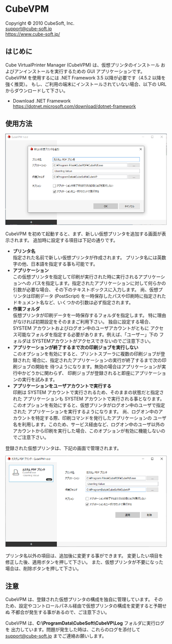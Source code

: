 CubeVPM
====

Copyright © 2010 CubeSoft, Inc.  
support@cube-soft.jp  
https://www.cube-soft.jp/

## はじめに

Cube VirtualPrinter Manager (CubeVPM) は、仮想プリンタのインストール
およびアンインストールを実行するための GUI アプリケーションです。
CubeVPM を使用するには .NET Framework 3.5 以降が必要です（4.5.2 以降を強く推奨）。
もし、ご利用の端末にインストールされていない場合、以下の URL からダウンロードして下さい。

* Download .NET Framework  
  https://dotnet.microsoft.com/download/dotnet-framework

## 使用方法

![新しい仮想プリンタを追加](https://github.com/cube-soft/Cube.Vp.Docs/blob/master/Documents/Assets/Cube.Vp.Installer.Gui.ja.01.png?raw=true)

CubeVPM を初めて起動すると、まず、新しい仮想プリンタを追加する画面が表示されます。
追加時に設定する項目は下記の通りです。

* **プリンタ名**  
  指定された名前で新しい仮想プリンタが作成されます。
  プリンタ名には英数字の他、日本語を指定する事も可能です。
* **アプリケーション**  
  この仮想プリンタを指定して印刷が実行された時に実行されるアプリケーションへの
  パスを指定します。指定されたアプリケーションに対して何らかの引数が必要な場合、
  その下のテキストボックスに入力します。
  尚、仮想プリンタは印刷データ (PostScript) を一時保存したパスや印刷時に指定された
  ドキュメント名など、いくつかの引数は必ず指定されます。
* **作業フォルダ**  
  仮想プリンタが印刷データを一時保存するフォルダを指定します。
  特に理由がなければ初期設定をそのままご利用下さい。
  独自に設定する場合、SYSTEM アカウントおよびログオン中のユーザアカウントがともに
  アクセス可能なフォルダを指定する必要があります。例えば、「ユーザー」下の
  フォルダは SYSTEMアカウントがアクセスできないのでご注意下さい。
* **アプリケーションが終了するまで次の印刷ジョブを実行しない**  
  このオプションを有効にすると、プリントスプーラに複数の印刷ジョブが登録された
  場合に、指定されたアプリケーションの実行が終了するまで次の印刷ジョブの開始を
  待つようになります。無効の場合はアプリケーションが実行中かどうかに関わらず、
  印刷ジョブが登録されると即座にアプリケーションの実行を試みます。
* **アプリケーションをユーザアカウントで実行する**  
  印刷は SYSTEM アカウントで実行されるため、そのままの状態だと指定された
  アプリケーションも SYSTEM アカウントで実行される事となります。
  このオプションを有効にすると、仮想プリンタがログオン中のユーザで指定された
  アプリケーションを実行するようになります。
  尚、ログオン中のアカウントを特定する際、印刷コマンドを発行したアプリケーションの
  ユーザ名を利用します。このため、サービス経由など、ログオン中のユーザ以外の
  アカウントから印刷を実行した場合、このオプションが有効に機能しないのでご注意下さい。

登録された仮想プリンタは、下記の画面で管理されます。

![登録された仮想プリンタ一覧](https://github.com/cube-soft/Cube.Vp.Docs/blob/master/Documents/Assets/Cube.Vp.Installer.Gui.ja.02.png?raw=true)

プリンタ名以外の項目は、追加後に変更する事ができます。
変更したい項目を修正した後、適用ボタンを押して下さい。
また、仮想プリンタが不要になった場合は、削除ボタンを押して下さい。

## 注意

CubeVPM は、登録された仮想プリンタの構成を独自に管理しています。
そのため、設定やコントロールパネル経由で仮想プリンタの構成を変更すると予期せぬ
不都合が発生する事があるので、ご注意下さい。

CubeVPM は、**C:\ProgramData\CubeSoft\CubeVP\Log** フォルダに実行ログを
出力しています。問題が発生した時は、これらのログを添付して support@cube-soft.jp
までご連絡お願いします。